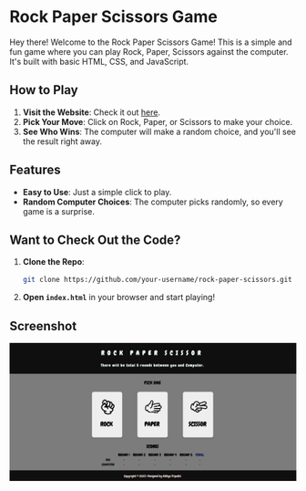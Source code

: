 # Rock Paper Scissors Game

Hey there! Welcome to the Rock Paper Scissors Game! This is a simple and fun game where you can play Rock, Paper, Scissors against the computer. It's built with basic HTML, CSS, and JavaScript.

## How to Play

1. **Visit the Website**: Check it out [here](https://6671733c076d5c0042d94a8e--joyful-florentine-040209.netlify.app/).
2. **Pick Your Move**: Click on Rock, Paper, or Scissors to make your choice.
3. **See Who Wins**: The computer will make a random choice, and you'll see the result right away.

## Features

- **Easy to Use**: Just a simple click to play.
- **Random Computer Choices**: The computer picks randomly, so every game is a surprise.

## Want to Check Out the Code?

1. **Clone the Repo**:
   ```sh
   git clone https://github.com/your-username/rock-paper-scissors.git
   ```
2. **Open `index.html`** in your browser and start playing!

## Screenshot

![Rock Paper Scissors Game](./icons/RochPaperScissor.png)
